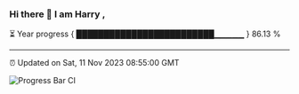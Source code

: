 ### Hi there 👋 I am Harry , 

⏳ Year progress { █████████████████████████▁▁▁▁▁ } 86.13 %

---

⏰ Updated on Sat, 11 Nov 2023 08:55:00 GMT

![Progress Bar CI](https://github.com/duykhang68/duykhang68/workflows/Progress%20Bar%20CI/badge.svg)

